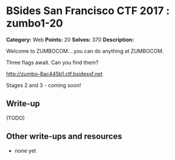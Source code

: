 # BSides San Francisco CTF 2017 : zumbo1-20

**Category:** Web
**Points:** 20
**Solves:** 370
**Description:**

Welcome to ZUMBOCOM....you can do anything at ZUMBOCOM.

Three flags await. Can you find them?

<http://zumbo-8ac445b1.ctf.bsidessf.net>

Stages 2 and 3 - coming soon!


## Write-up

(TODO)

## Other write-ups and resources

* none yet
